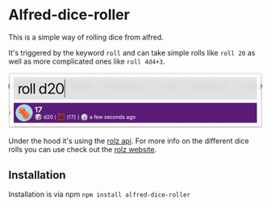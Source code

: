# Alfred-dice-roller

This is a simple way of rolling dice from alfred.

It's triggered by the keyword `roll` and can take simple rolls like `roll 20` as well as more complicated ones like `roll 4d4+3`.

![](https://raw.githubusercontent.com/karsai5/alfred-dice-roller/documentation/images/Screen%20Shot%202020-04-22%20at%201.56.40%20pm.png)

Under the hood it's using the [rolz api](https://rolz.org/help/api). For more info on the different dice rolls you can use check out the [rolz website](https://rolz.org/).

## Installation

Installation is via npm
`npm install alfred-dice-roller`
